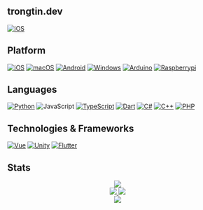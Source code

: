 ## trongtin.dev

[![iOS](https://img.shields.io/badge/outlook-0f6cbd?style=for-the-badge&logo=gmail&logoColor=white)](mailto:me@trongtin.dev)

## Platform

[![iOS](https://img.shields.io/badge/ios-grey?style=for-the-badge&logo=ios&logoColor=white)](https://www.apple.com/vn/ios)
[![macOS](https://img.shields.io/badge/macos-grey?style=for-the-badge&logo=macos&logoColor=white)](https://www.apple.com/vn/macos)
[![Android](https://img.shields.io/badge/android-3ddc84?style=for-the-badge&logo=android&logoColor=white)](https://www.android.com/)
[![Windows](https://img.shields.io/badge/Windows-00A4EF?style=for-the-badge&logo=windows&logoColor=white)](https://www.microsoft.com/en-us/windows)
[![Arduino](https://img.shields.io/badge/Arduino-008184?style=for-the-badge&logo=arduino&logoColor=white)](https://arduino.cc/)
[![Raspberrypi](https://img.shields.io/badge/Raspberrypi-a03e7e?style=for-the-badge&logo=Raspberrypi&logoColor=white)](https://www.raspberrypi.com/)

## Languages

[![Python](https://img.shields.io/badge/python-3776ab?style=for-the-badge&logo=python&logoColor=ffd859)](https://www.python.org/)
![JavaScript](https://img.shields.io/badge/javascript-e8d44d?style=for-the-badge&logo=javascript&logoColor=black)
[![TypeScript](https://img.shields.io/badge/typescript-3178c6?style=for-the-badge&logo=typescript&logoColor=white)](https://www.typescriptlang.org/)
[![Dart](https://img.shields.io/badge/dart-41c4ff?style=for-the-badge&logo=dart&logoColor=02589b)](https://dart.dev/)
[![C#](https://img.shields.io/badge/csharp-702573?style=for-the-badge&logo=csharp&logoColor=white)](https://learn.microsoft.com/csharp)
[![C++](https://img.shields.io/badge/c++-702573?style=for-the-badge&logo=c&logoColor=white)](https://learn.microsoft.com/cpp)
[![PHP](https://img.shields.io/badge/php-4f5b93?style=for-the-badge&logo=php&logoColor=white)](https://www.php.net/)

## Technologies & Frameworks

[![Vue](https://img.shields.io/badge/Vue-42b883?style=for-the-badge&logo=Vue&logoColor=white)](https://vuejs.org/)
[![Unity](https://img.shields.io/badge/Unity-black?style=for-the-badge&logo=unity&logoColor=white)](https://unity.com)
[![Flutter](https://img.shields.io/badge/flutter-065b9d?style=for-the-badge&logo=flutter&logoColor=white)](https://flutter.dev)

## Stats

<p align="center">
  <a href="https://github.com/trongtindev">
    <img src="http://github-profile-summary-cards.vercel.app/api/cards/profile-details?username=trongtindev&theme=transparent" />
  </a>
  <br>
  <a href="https://github.com/trongtindev">
    <img src="https://github-readme-streak-stats.herokuapp.com/?user=trongtindev&hide_border=true&card_width=449&theme=transparent" />
  </a>
  <a href="https://github.com/trongtindev">
    <img src="https://github-readme-stats.vercel.app/api?username=trongtindev&hide_border=true&layout=default&theme=transparent" />
  </a>
  <br>
  <a href="https://wakatime.com/@trongtindev">
    <img src="https://github-readme-stats.vercel.app/api/wakatime?username=trongtindev&hide_border=true&layout=compact&theme=transparent" />
  </a>
</p>
